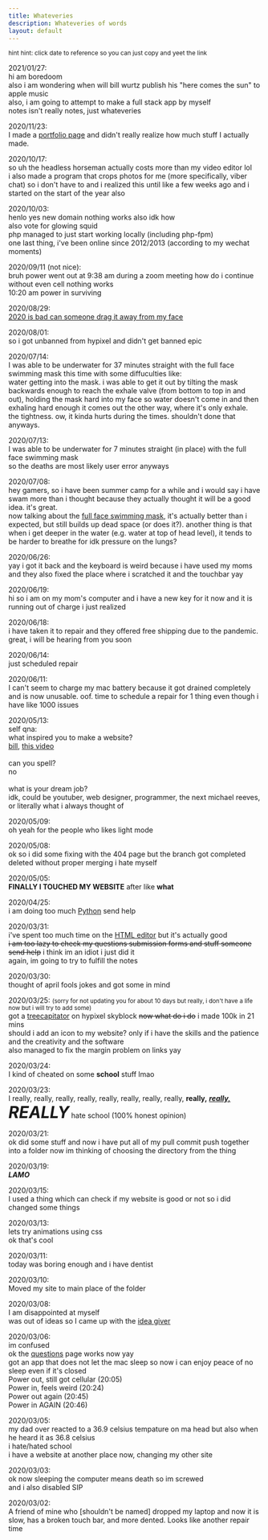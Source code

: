 ```yaml
---
title: Whateveries
description: Whateveries of words
layout: default
---
```

<style>
    .big{font-size:2rem;}
    .small{font-size:0.75rem;}
    #note{color:var(--main-color)!important;text-decoration:none;}
</style>
<div id="notes">
    <p class="small">
        hint hint: click date to reference so you can just copy and yeet the link
    </p>
    <p>
        <a id="note">2021/01/27:</a><br>
        hi am boredoom<br>
        also i am wondering when will bill wurtz publish his "here comes the sun" to apple music<br>
        also, i am going to attempt to make a full stack app by myself<br>
        notes isn't really notes, just whateveries
    </p>
    <p>
        <a id="note">2020/11/23:</a><br>
        I made a <a href="portfolio.html">portfolio page</a> and didn't really realize how much stuff I actually made.
    </p>
    <p>
        <a id="note">2020/10/17:</a><br>
        so uh the headless horseman actually costs more than my video editor lol<br>
        i also made a program that crops photos for me (more specifically, viber chat) so i don't have to and i realized this until like a few weeks ago and i started on the start of the year also
    </p>
    <p>
        <a id="note">2020/10/03:</a><br>
        henlo yes new domain nothing works also idk how<br>
        also vote for glowing squid<br>
        php managed to just start working locally (including php-fpm)<br>
        one last thing, i've been online since 2012/2013 (according to my wechat moments)
    </p>
    <p>
        <a id="note">2020/09/11 (not nice):</a><br>
        bruh power went out at 9:38 am during a zoom meeting how do i continue without even cell nothing works<br>
        10:20 am power in surviving
    </p>
    <p>
        <a id="note">2020/08/29:</a><br>
        <a href="https://twitter.com/jacksonchen666/status/1299812580781948928">2020 is bad can someone drag it away from my face</a>
    </p>
    <p>
        <a id="note">2020/08/01:</a><br>
        so i got unbanned from hypixel and didn't get banned epic
    </p>
    <p>
        <a id="note">2020/07/14:</a><br>
        I was able to be underwater for 37 minutes straight with the full face swimming mask this time with some diffuculties like:<br>
        water getting into the mask. i was able to get it out by tilting the mask backwards enough to reach the exhale valve (from bottom to top in and out), holding the mask hard into my face so water doesn't come in and then exhaling hard enough it comes out the other way, where it's only exhale.<br>
        the tightness. ow, it kinda hurts during the times. shouldn't done that anyways.
    </p>
    <p>
        <a id="note">2020/07/13:</a><br>
        I was able to be underwater for 7 minutes straight (in place) with the full face swimming mask<br>
        so the deaths are most likely user error anyways
    </p>
    <p>
        <a id="note">2020/07/08:</a><br>
        hey gamers, so i have been summer camp for a while and i would say i have swam more than i thought because they actually thought it will be a good idea. it's great.<br>
        now talking about the <a href="https://i5.walmartimages.com/asr/5b12c6f6-944e-41b4-8730-21adade0f42d_1.8bb7c4f38e7e86d0bb8d68cdf8699d55.jpeg">full face swimming mask</a>, it's actually better than i expected, but still builds up dead space (or does it?). another thing is that when i get deeper in the water (e.g. water at top of head level), it tends to be harder to breathe for idk pressure on the lungs?
    </p>
    <p>
        <a id="note">2020/06/26:</a><br>
        yay i got it back and the keyboard is weird because i have used my moms and they also fixed the place where i scratched it and the touchbar yay
    </p>
	<p>
		<a id="note">2020/06/19:</a><br>
		hi so i am on my mom's computer and i have a new key for it now and it is running out of charge i just realized
	</p>
	<p>
		<a id="note">2020/06/18:</a><br>
		i have taken it to repair and they offered free shipping due to the pandemic. great, i will be hearing from you soon
	</p>
    <p>
        <a id="note">2020/06/14:</a><br>
        just scheduled repair
    </p>
    <p>
        <a id="note">2020/06/11:</a><br>
        I can't seem to charge my mac battery because it got drained completely and is now unusable. oof. time to schedule a repair for 1 thing even though i have like 1000 issues
    </p>
    <p>
        <a id="note">2020/05/13:</a><br>
        self qna:<br>
        what inspired you to make a website?<br>
        <a href="https://billwurtz.com">bill</a>, <a href="https://youtu.be/FpDo90iaAyM?t=30">this video</a><br>
        <br>
        can you spell?<br>
        no<br>
        <br>
        what is your dream job?<br>
        idk, could be youtuber, web designer, programmer, the next michael reeves, or literally what i always thought of
    </p>
    <p>
        <a id="note">2020/05/09:</a><br>
        oh yeah for the people who likes light mode
    </p>
    <p>
        <a id="note">2020/05/08:</a><br>
        ok so i did some fixing with the 404 page but the branch got completed deleted without proper merging i hate myself
    </p>
    <p>
        <a id="note">2020/05/05:</a><br>
        <strong>FINALLY I TOUCHED MY WEBSITE</strong> after like <strong>what</strong>
    </p>
    <p>
        <a id="note">2020/04/25:</a><br>
        i am doing too much <a href="https://github.com/JacksonChen666/Random-Python-Ideas-2">Python</a> send help
    </p>
    <p>
        <a id="note">2020/03/31:</a><br>
        i've spent too much time on the <a href="Live-HTML-Editor.html">HTML editor</a> but it's actually good<br>
        <del>i am too lazy to check my questions submission forms and stuff someone send help</del> i think im an idiot i just did it<br>
        </small>again, im going to try to fulfill the notes</small>
    </p>
    <p>
        <a id="note">2020/03/30:</a><br>
        thought of april fools jokes and got some in mind
    </p>
    <p>
        <a id="note">2020/03/25:</a> <small>(sorry for not updating you for about 10 days but really, i don't have a life now but i will try to add some)</small><br>
        got a <a href="https://hypixel-skyblock.fandom.com/wiki/Treecapitator">treecapitator</a> on hypixel skyblock <del>now what do i do</del> i made 100k in 21 mins<br>
        should i add an icon to my website? only if i have the skills and the patience and the creativity and the software<br>
        also managed to fix the margin problem on links yay
    </p>
    <p>
        <a id="note">2020/03/24:</a><br>
        I kind of cheated on some <b>school</b> stuff lmao
    </p>
    <p>
        <a id="note">2020/03/23:</a><br>
        I really, really, really, really, really, really, really, really, <b>really,</b> <b><em><u>really,</u></em></b> <b><em><font class="big">REALLY</font></em></b> hate school (100% honest opinion)
    </p>
    <p>
        <a id="note">2020/03/21:</a><br>
        ok did some stuff and now i have put all of my pull commit push together into a folder now im thinking of choosing the directory from the thing
    </p>
    <p>
        <a id="note">2020/03/19:</a><br>
        <b><em>LAMO</em></b><br>
    </p>
    <p>    
        <a id="note">2020/03/15:</a><br>
        I used a thing which can check if my website is good or not so i did changed some things<br>
    </p>
    <p>
        <a id="note">2020/03/13:</a><br>
        lets try animations using css<br>
        ok that's cool<br>
    </p>
    <p>
        <a id="note">2020/03/11:</a><br>
        today was boring enough and i have dentist<br>
    </p>
    <p>
        <a id="note">2020/03/10:</a><br>
        Moved my site to main place of the folder<br>
    </p>
    <p>
        <a id="note">2020/03/08:</a><br>
        I am disappointed at myself<br>
        was out of ideas so I came up with the <a href="ideas.html">idea giver</a><br>
    </p>
    <p>
        <a id="note">2020/03/06:</a><br>
        im confused<br>
        ok the <a href="questions.html">questions</a> page works now yay<br>
        got an app that does not let the mac sleep so now i can enjoy peace of no sleep even if it's closed<br>
        Power out, still got cellular (20:05)<br>
        Power in, feels weird (20:24)<br>
        Power out again (20:45)<br>
        Power in AGAIN (20:46)<br>
    </p>
    <p>
        <a id="note">2020/03/05:</a><br>
        my dad over reacted to a 36.9 celsius tempature on ma head but also when he heard it as 36.8 celsius<br>
        i hate/hated school<br>
        i have a website at another place now, changing my other site<br>
    </p>
    <p>
        <a id="note">2020/03/03:</a><br>
        ok now sleeping the computer means death so im screwed<br>
        and i also disabled SIP<br>
    </p>
    <p>
        <a id="note">2020/03/02:</a><br>
        A friend of mine who [shouldn't be named] dropped my laptop and now it is slow, has a broken touch bar, and more
        dented. Looks like another repair time<br>
    </p>
</div>
<script>
    const dateRegex = /^(\d{4})\/(\d{2})\/(\d{2})/;
    function addDate(e) {
        if (e.id == "note") {
            let dates = dateRegex.exec(e.innerHTML);
            dates.shift();
            e.name = dates.join("-");
            e.href = "#" + e.name;
        }
    }
    const links = Array.prototype.slice.call(document.getElementById("notes").querySelectorAll("a"));
    links.forEach(addDate);
</script>
